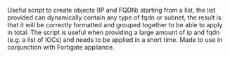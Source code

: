 Useful script to create objects (IP and FQDN) starting from a list, the list provided can dynamically contain any type of fqdn or subnet, the result is that it will be correctly formatted and grouped together to be able to apply in total. 
The script is useful when providing a large amount of ip and fqdn (e.g. a list of IOCs) and needs to be applied in a short time.
Made to use in conjunction with Fortigate appliance.
